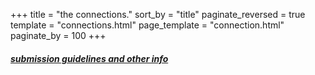 +++
title = "the connections."
sort_by = "title"
paginate_reversed = true
template = "connections.html"
page_template = "connection.html"
paginate_by = 100
+++

##### [submission guidelines and other info](/about)
